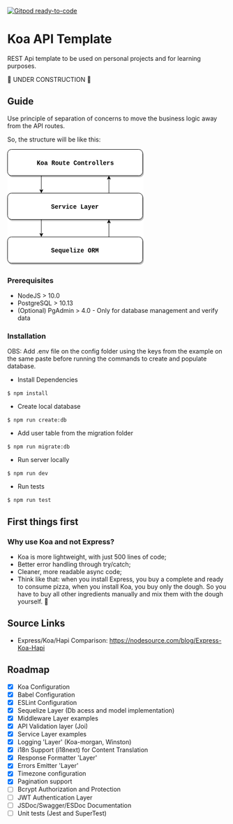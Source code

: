 [![Gitpod ready-to-code](https://img.shields.io/badge/Gitpod-ready--to--code-blue?logo=gitpod)](https://gitpod.io/#https://github.com/cacaudev/koa-api-template)

# Koa API Template
REST Api template to be used on personal projects and for learning purposes.

🚀 UNDER CONSTRUCTION 🚀

## Guide
Use principle of separation of concerns to move the business logic away from the API routes.

So, the structure will be like this:

![alt text](./assets/API_Layers_Structure.png)

### Prerequisites
- NodeJS > 10.0
- PostgreSQL > 10.13
- (Optional) PgAdmin > 4.0 - Only for database management and verify data

### Installation

OBS: Add .env file on the config folder using the keys from the example on the same paste
before running the commands to create and populate database.

- Install Dependencies
```
$ npm install
```
- Create local database
```
$ npm run create:db
```
- Add user table from the migration folder
```
$ npm run migrate:db
```
- Run server locally
```
$ npm run dev
```
- Run tests
```
$ npm run test
```

## First things first

### Why use Koa and not Express?
- Koa is more lightweight, with just 500 lines of code;
- Better error handling through try/catch;
- Cleaner, more readable async code;
- Think like that: when you install Express, you buy a complete and ready to consume pizza,
  when you install Koa, you buy only the dough. So you have to buy all other ingredients
  manually and mix them with the dough yourself. 🍕

## Source Links
- Express/Koa/Hapi Comparison: https://nodesource.com/blog/Express-Koa-Hapi

## Roadmap
- [x] Koa Configuration
- [x] Babel Configuration
- [x] ESLint Configuration
- [x] Sequelize Layer (Db acess and model implementation)
- [x] Middleware Layer examples
- [x] API Validation layer (Joi)
- [x] Service Layer examples
- [x] Logging 'Layer' (Koa-morgan, Winston)
- [x] i18n Support (i18next) for Content Translation
- [x] Response Formatter 'Layer'
- [x] Errors Emitter 'Layer'
- [x] Timezone configuration
- [x] Pagination support
- [ ] Bcrypt Authorization and Protection
- [ ] JWT Authentication Layer
- [ ] JSDoc/Swagger/ESDoc Documentation
- [ ] Unit tests (Jest and SuperTest)
